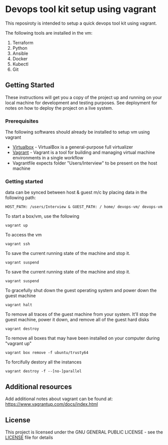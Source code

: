 # Devops tool kit setup using vagrant

This reposiroty is intended to setup a quick devops tool kit using vagrant.

The following tools are installed in the vm:
1. Terraform
2. Python
3. Ansible
4. Docker
5. Kubectl
6. Git

## Getting Started

These instructions will get you a copy of the project up and running on your local machine for development and testing purposes. See deployment for notes on how to deploy the project on a live system.

### Prerequisites

The following softwares should already be installed to setup vm using vagrant

* [Virtualbox](https://www.virtualbox.org/wiki/Downloads) - VirtualBox is a general-purpose full virtualizer
* [Vagrant]( https://www.vagrantup.com/downloads.html) - Vagrant is a tool for building and managing virtual machine environments in a single workflow
* Vagrantfile expects folder "Users/Interview" to be present on the host machine


### Getting started

data can be synced between host & guest m/c by placing data in the following path:
```
HOST_PATH: /users/Interview & GUEST_PATH: / home/ devops-vm/ devops-vm
```

To start a box/vm, use the following
```
vagrant up
```
To access the vm

```
vagrant ssh
```
To save the current running state of the machine and stop it.
```
vagrant suspend
```
To save the current running state of the machine and stop it.
```
vagrant suspend
```
To gracefully shut down the guest operating system and power down the guest machine
```
vagrant halt
```
To remove all traces of the guest machine from your system. It'll stop the guest machine, power it down, and remove all of the guest hard disks
```
vagrant destroy
```
To remove all boxes that may have been installed on your computer during "vagrant up"
```
vagrant box remove -f ubuntu/trusty64
```
To forcifully destory all the instances
```
vagrant destroy -f --[no-]parallel 
```

## Additional resources

Add additional notes about vagrant can be found at: https://www.vagrantup.com/docs/index.html


## License

This project is licensed under the GNU GENERAL PUBLIC LICENSE - see the [LICENSE](LICENSE) file for details


